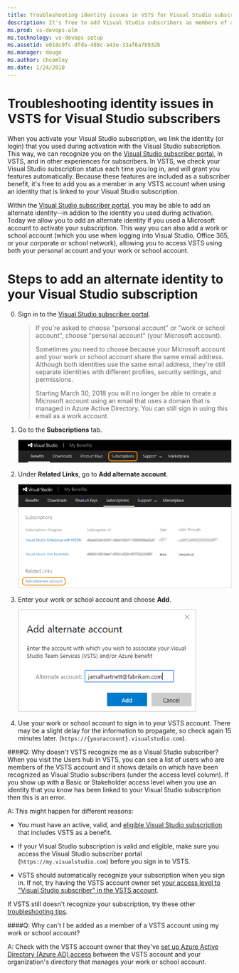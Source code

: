 ```yaml
---
title: Troubleshooting identity issues in VSTS for Visual Studio subscribers
description: It's free to add Visual Studio subscribers as members of a VSTS account 
ms.prod: vs-devops-alm
ms.technology: vs-devops-setup
ms.assetid: e018c9fc-dfda-488c-a43e-33af6a78932b
ms.manager: douge
ms.author: chcomley
ms.date: 1/24/2018
---
```


# Troubleshooting identity issues in VSTS for Visual Studio subscribers

When you activate your Visual Studio subscription, we link the identity (or login) that you used during activation with the Visual Studio subscription. This way, 
we can recognize you on the [Visual Studio subscriber portal](https://my.visualstudio.com), in VSTS, and in other experiences for subscribers. 
In VSTS, we check your Visual Studio subscription status each time you log in, and will grant you features automatically. Because these features are included 
as a subscriber benefit, it's free to add you as a member in any VSTS account when using an identity that is linked to your Visual Studio subscription.

Within the [Visual Studio subscriber portal](https://my.visualstudio.com), you may be able to add an alternate identity--in addion to the identity you used during 
activation. Today we allow you to add an alternate identity if you used a Microsoft account to activate your subscription. This way you can also add a
work or school account (which you use when logging into Visual Studio, Office 365, or your corporate or school network), allowing you to access VSTS using both 
your personal account and your work or school account.

# Steps to add an alternate identity to your Visual Studio subscription
0.	Sign in to the 
[Visual Studio subscriber portal](https://my.visualstudio.com).

	> If you're asked to choose "personal account" 
	> or "work or school account", choose "personal account" (your Microsoft account). 
	>
	> Sometimes you need to choose because your Microsoft account and your work or school 
	> account share the same email address.  Although both identities use the same email address, 
	> they're still separate identities with different profiles, security settings, and permissions.
	>
	> Starting March 30, 2018 you will no longer be able to create a Microsoft account using an email 
	> that uses a domain that is managed in Azure Active Directory. You can still sign in using this 
	> email as a work account.

0.	Go to the **Subscriptions** tab.

	![Choose Subscriptions](_img/link-msdn-subscription/choose-subscriptions-my-visual-studio-com-portal.png)

0.	Under **Related Links**, go to **Add alternate account**.

	![Under Related Links, go to Add alternate account](_img/link-msdn-subscription/add-alternate-account-my-visual-studio-com-portal.png)

0.	Enter your work or school account and choose **Add**.

	![Enter your work or school account](_img/link-msdn-subscription/enter-alternate-account-my-visual-studio-com-portal.png)

0.	Use your work or school account to sign in to your VSTS account. 
There may be a slight delay for the information to propagate, so check again 15 minutes later.   (```https://{youraccount}.visualstudio.com```).

####Q:  Why doesn't VSTS recognize me as a Visual Studio subscriber?
When you visit the Users hub in VSTS, you can see a list of users who are members of the VSTS account and it shows details on which have been 
recognized as Visual Studio subscribers (under the access level column). If you show up with a Basic or Stakeholder access level when you use an 
identity that you know has been linked to your Visual Studio subscription then this is an error.

A:	This might happen for different reasons: 

*	You must have an active, valid, and 
[eligible Visual Studio subscription](../accounts/faq-add-delete-users.md#EligibleMSDNSubscriptions) 
that includes VSTS as a benefit.

*	If your Visual Studio subscription is valid and eligible, 
make sure you access the Visual Studio subscriber portal (```https://my.visualstudio.com```) 
before you sign in to VSTS. 

*	VSTS should automatically recognize your subscription when you sign in. 
If not, try having the VSTS account owner set 
[your access level to "Visual Studio subscriber" in the VSTS account](../accounts/add-account-users-assign-access-levels.md). 

If VSTS still doesn't recognize your subscription, try these other 
[troubleshooting tips](http://blogs.msdn.com/b/visualstudioalm/archive/2014/03/19/visual-studio-online-best-practices-troubleshooting-issues-with-the-quot-eligible-msdn-subscriber-license-type.aspx).

####Q:  Why can't I be added as a member of a VSTS account using my work or school account?

A:  Check with the VSTS account owner that they've 
[set up Azure Active Directory (Azure AD) access](../accounts/access-with-azure-ad.md) 
between the VSTS account and your organization's 
directory that manages your work or school account.
